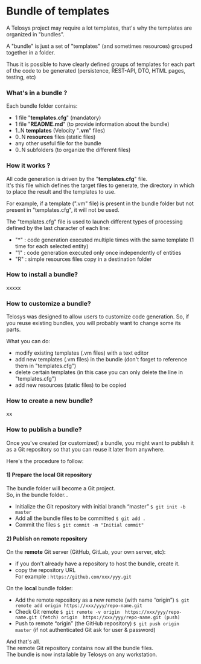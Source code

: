 # Bundle of templates

A Telosys project may require a lot templates, that's why the templates are organized in "bundles".

A "bundle" is just a set of "templates" \(and sometimes resources\) grouped together in a folder.

Thus it is possible to have clearly defined groups of templates for each part of the code to be generated \(persistence, REST-API, DTO, HTML pages, testing, etc\)

### What's in a bundle ?

Each bundle folder contains:

* 1 file "**templates.cfg**" \(mandatory\)
* 1 file "**README.md**" \(to provide information about the bundle\)
* 1..N **templates** \(Velocity "**.vm**" files\)
* 0..N **resources** files \(static files\)
* any other useful file for the bundle
* 0..N subfolders \(to organize the different files\)

### How it works ?

All code generation is driven by the "**templates.cfg**" file.  
It's this file which defines the target files to generate, the directory in which to place the result and the templates to use.

For example, if a template \(".vm" file\) is present in the bundle folder but not present in "templates.cfg", it will not be used.

The "templates.cfg" file is used to launch different types of processing defined by the last character of each line:

* "\*" : code generation executed multiple times with the same template \(1 time for each selected entity\)
* "1" : code generation executed only once independently of entities 
* "R" : simple resources files copy in a destination folder 

### How to install a bundle?

xxxxx

### How to customize a bundle?

Telosys was designed to allow users to customize code generation. So, if you reuse existing bundles, you will probably want to change some its parts.

What you can do:

* modify existing templates \(.vm files\) with a text editor
* add new templates \(.vm files\) in the bundle \(don't forget to reference them in "templates.cfg"\)
* delete certain templates \(in this case you can only delete the line in "templates.cfg"\)
* add new resources \(static files\) to be copied 

### How to create a new bundle?

xx

### How to publish a bundle?

Once you've created \(or customized\) a bundle, you might want to publish it as a Git repository so that you can reuse it later from anywhere.

Here's the procedure to follow:

#### 1\) Prepare the local Git repository 

The bundle folder will become a Git project.  
So, in the bundle folder... 

* Initialize the Git repository with initial branch “master”  `$ git init -b master`
* Add all the bundle files to be committed  `$ git add .`
* Commit the files  `$ git commit -m "Initial commit"`

#### 2\) Publish on remote repository 

On the **remote** Git server \(GitHub, GitLab, your own server, etc\):  
- if you don't already have a repository to host the bundle, create it.  
- copy the repository URL  
For example :  `https://github.com/xxx/yyy.git`

On the **local** bundle folder:

* Add the remote repository as a new remote \(with name “origin”\) `$ git remote add origin https://xxx/yyy/repo-name.git`
* Check Git remote `$ git remote -v origin  https://xxx/yyy/repo-name.git (fetch) origin  https://xxx/yyy/repo-name.git (push)`
* Push to remote “origin” \(the GitHub repository\)  `$ git push origin master` \(if not authenticated Git ask for user & password\)

And that's all.   
The remote Git repository contains now all the bundle files.   
The bundle is now installable by Telosys on any workstation.

